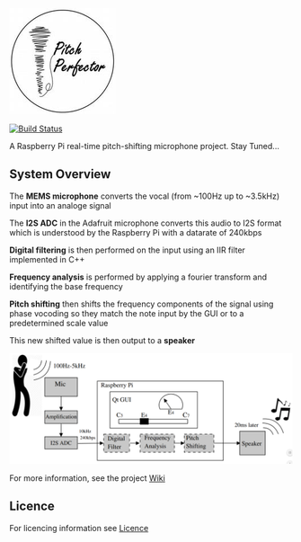 ![Logo](Documentation/LogoSmall.jpg)

[![Build Status](https://travis-ci.com/a2198699s/pitch-perfector.svg?branch=master)](https://travis-ci.com/a2198699s/pitch-perfector)

A Raspberry Pi real-time pitch-shifting microphone project.
Stay Tuned...

## System Overview

The **MEMS microphone** converts the vocal (from ~100Hz up to ~3.5kHz) input into an analoge signal  
  
The **I2S ADC** in the Adafruit microphone converts this audio to I2S format which is understood by the Raspberry Pi with a datarate of 240kbps   
  
**Digital filtering** is then performed on the input using an IIR filter implemented in C++  
  
**Frequency analysis** is performed by applying a fourier transform and identifying the base frequency    
  
**Pitch shifting** then shifts the frequency components of the signal using phase vocoding so they match the note input by the GUI or to a predetermined scale value  
  
This new shifted value is then output to a **speaker** 

![System Diagram](Documentation/Images/Schematic/Schematic.PNG)

For more information, see the project [Wiki](https://github.com/a2198699s/pitch-perfector/wiki)


## Licence

For licencing information see [Licence](https://github.com/a2198699s/pitch-perfector/blob/master/LICENSE)


